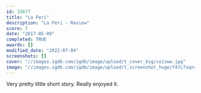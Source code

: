 ```yaml
---
id: 33677
title: "La Peri"
description: "La Peri - Review"
score: 7
date: "2017-05-09"
completed: TRUE
awards: []
modified_date: "2022-07-04"
screenshots: []
cover: "//images.igdb.com/igdb/image/upload/t_cover_big/co1zww.jpg"
image: "//images.igdb.com/igdb/image/upload/t_screenshot_huge/f47c7xqnvwuaos1clo9i.jpg"
---
```

Very pretty little short story. Really enjoyed it.